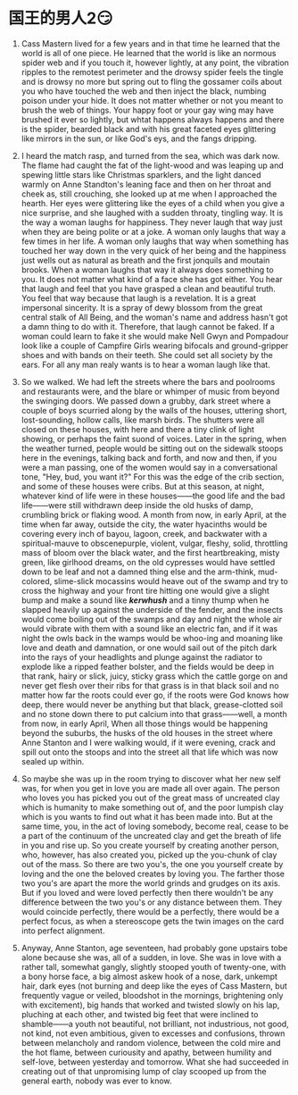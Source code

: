 # 国王的男人2😏

1. Cass Mastern lived for a few years and in that time he learned that the world is all of one piece. He learned that the world is like an normous spider web and if you touch it, however lightly, at any point, the vibration ripples to the remotest perimeter and the drowsy spider feels the tingle and is drowsy no more but spring out to fling the gossamer coils about you who have touched the web and then inject the black, numbing poison under your hide. It does not matter whether or not you meant to brush the web of things. Your happy foot or your gay wing may have brushed it ever so lightly, but whtat happens always happens and there is the spider, bearded black and with his great faceted eyes glittering like mirrors in the sun, or like God's eys, and the fangs dripping. 

2. I heard the match rasp, and turned from the sea, which was dark now. The flame had caught the fat of the light-wood and was leaping up and spewing little stars like Christmas sparklers, and the light danced warmly on Anne Standton's leaning face and then on her throat and cheek as, still crouching, she looked up at me when I approached the hearth. Her eyes were glittering like the eyes of a child when you give a nice surprise, and she laughed with a sudden throaty, tingling way. It is the way a woman laughs for happiness. They never laugh that way just when they are being polite or at a joke. A woman only laughs that way a few times in her life. A woman only laughs that way when something has touched her way down in the very quick of her being and the happiness just wells out as natural as breath and the first jonquils and moutain brooks. When a woman laughs that way it always does something to you. It does not matter what kind of a face she has got either. You hear that laugh and feel that you have grasped a clean and beautiful truth. You feel that way because that laugh is a revelation. It is a great impersonal sincerity. It is a spray of dewy blossom from the great central stalk of All Being, and the woman's name and address hasn't got a damn thing to do with it. Therefore, that laugh cannot be faked. If a woman could learn to fake it she would make Nell Gwyn and Pompadour look like a couple of Campfire Girls wearing bifocals and ground-gripper shoes and with bands on their teeth. She could set all society by the ears. For all any man realy wants is to hear a woman laugh like that.

3. So we walked. We had left the streets where the bars and poolrooms and restaurants were, and the blare or whimper of music from beyond the swinging doors. We passed down a grubby, dark street where a couple of boys scurried along by the walls of the houses, uttering short, lost-sounding, hollow calls, like marsh birds. The shutters were all closed on these houses, with here and there a tiny clink of light showing, or perhaps the faint suond of voices. Later in the spring, when the weather turned, people would be sitting out on the sidewalk stoops here in the evenings, talking back and forth, and now and then, if you were a man passing, one of the women would say in a conversational tone, "Hey, bud, you want it?" For this was the edge of the crib section, and some of these houses were cribs. But at this season, at night, whatever kind of life were in these houses——the good life and the bad life——were still withdrawn deep inside the old husks of damp, crumbling brick or flaking wood. A month from now, in early April, at the time when far away, outside the city, the water hyacinths would be covering every inch of bayou, lagoon, creek, and backwater with a spiritual-mauve to obscenepurple, violent, vulgar, fleshy, solid, throttling mass of bloom over the black water, and the first heartbreaking, misty green, like girlhood dreams, on the old cypresses would have settled down to be leaf and not a damned thing else and the arm-think, mud-colored, slime-slick mocassins would heave out of the swamp and try to cross the highway and your front tire hitting one would give a slight bump and make a sound like ***kerwhush*** and a tinny thump when he slapped heavily up against the underside of the fender, and the insects would come boiling out of the swamps and day and night the whole air would vibrate with them with a sound like an electric fan, and if it was night the owls back in the wamps would be whoo-ing and moaning like love and death and damnation, or one would sail out of the pitch dark into the rays of your headlights and plunge against the radiator to explode like a ripped feather bolster, and the fields would be deep in that rank, hairy or slick, juicy, sticky grass which the cattle gorge on and never get flesh over their ribs for that grass is in that black soil and no matter how far the roots could ever go, if the roots were God knows how deep, there would never be anything but that black, grease-clotted soil and no stone down there to put calcium into that grass——well, a month from now, in early April, When all those things would be happening beyond the suburbs, the husks of the old houses in the street where Anne Stanton and I were walking would, if it were evening, crack and spill out onto the stoops and into the street all that life which was now sealed up within.

4. So maybe she was up in the room trying to discover what her new self was, for when you get in love you are made all over again. The person who loves you has picked you out of the great mass of uncreated clay which is humanity to make something out of, and the poor lumpish clay which is you wants to find out what it has been made into. But at the same time, you, in the act of loving somebody, become real, cease to be a part of the continuum of the uncreated clay and get the breath of life in you and rise up. So you create yourself by creating another person, who, however, has also created you, picked up the you-chunk of clay out of the mass. So there are two you's, the one you yourself create by loving and the one the beloved creates by loving you. The farther those two you's are apart the more the world grinds and grudges on its axis. But if you loved and were loved perfectly then there wouldn't be any difference between the two you's or any distance between them. They would coincide perfectly, there would be a perfectly, there would be a perfect focus, as when a stereoscope gets the twin images on the card into perfect alignment.

5. Anyway, Anne Stanton, age seventeen, had probably gone upstairs tobe alone because she was, all of a sudden, in love. She was in love with a rather tall, somewhat gangly, slightly stooped youth of twenty-one, with a bony horse face, a big almost askew hook of a nose, dark, unkempt hair, dark eyes (not burning and deep like the eyes of Cass Mastern, but frequently vague or veiled, bloodshot in the mornings, brightening only with excitement), big hands that worked and twisted slowly on his lap, pluching at each other, and twisted big feet that were inclined to shamble——a youth not beautiful, not brilliant, not industrious, not good, not kind, not even ambitious, given to excesses and confusions, thrown between melancholy and random violence, between the cold mire and the hot flame, between curiousity and apathy, between humility and self-love, between yesterday and tomorrow. What she had succeeded in creating out of that unpromising lump of clay scooped up from the general earth, nobody was ever to know.
